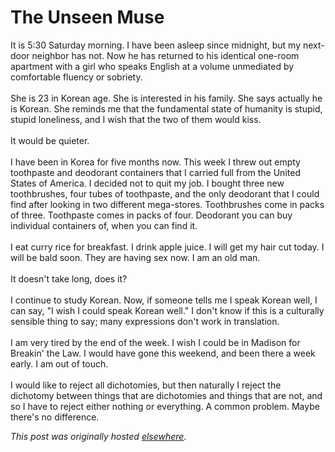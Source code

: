 # The Unseen Muse

<p>It is 5:30 Saturday morning.  I have been asleep since midnight, but my next-door neighbor has not.  Now he has returned to his identical one-room apartment with a girl who speaks English at a volume unmediated by comfortable fluency or sobriety.<br><br>She is 23 in Korean age.  She is interested in his family.  She says actually he is Korean.  She reminds me that the fundamental state of humanity is stupid, stupid loneliness, and I wish that the two of them would kiss.<br><br>It would be quieter.<br><br>I have been in Korea for five months now.  This week I threw out empty toothpaste and deodorant containers that I carried full from the United States of America.  I decided not to quit my job.  I bought three new toothbrushes, four tubes of toothpaste, and the only deodorant that I could find after looking in two different mega-stores.  Toothbrushes come in packs of three.  Toothpaste comes in packs of four.  Deodorant you can buy individual containers of, when you can find it.<br><br>I eat curry rice for breakfast.  I drink apple juice.  I will get my hair cut today.  I will be bald soon.  They are having sex now.  I am an old man.<br><br>It doesn't take long, does it?<br><br>I continue to study Korean.  Now, if someone tells me I speak Korean well, I can say, "I wish I could speak Korean well." I don't know if this is a culturally sensible thing to say; many expressions don't work in translation.<br><br>I am very tired by the end of the week.  I wish I could be in Madison for Breakin' the Law.  I would have gone this weekend, and been there a week early.  I am out of touch.<br><br>I would like to reject all dichotomies, but then naturally I reject the dichotomy between things that are dichotomies and things that are not, and so I have to reject either nothing or everything.  A common problem.  Maybe there's no difference.</p>


*This post was originally hosted [elsewhere](http://planspace.blogspot.com/2009/04/unseen-muse.html).*
